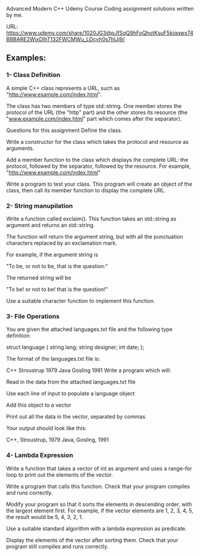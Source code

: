 Advanced Modern C++ Udemy Course Coding assignment solutions written by me.

URL: https://www.udemy.com/share/1020JG3@pJfSqQ9hFoQhotKsuF5kiqqwx74BBBARE2WixDIhT132FWCMWu_LDcyh0s7hlJj9/

## Examples:

### 1- Class Definition

A simple C++ class represents a URL, such as "http://www.example.com/index.html".

The class has two members of type std::string. One member stores the protocol of the URL (the "http" part) and the other stores its resource (the "www.example.com/index.html" part which comes after the separator).

Questions for this assignment
Define the class.

Write a constructor for the class which takes the protocol and resource as arguments.

Add a member function to the class which displays the complete URL: the protocol, followed by the separator, followed by the resource. For example, "http://www.example.com/index.html"

Write a program to test your class. This program will create an object of the class, then call its member function to display the complete URL.

### 2- String manupilation

Write a function called exclaim(). This function takes an std::string as argument and returns an std::string.

The function will return the argument string, but with all the punctuation characters replaced by an exclamation mark.

For example, if the argument string is

"To be, or not to be, that is the question:"

The returned string will be

"To be! or not to be! that is the question!"

Use a suitable character function to implement this function.

### 3- File Operations

You are given the attached languages.txt file and the following type definition:

struct language {
string lang;
string designer;
int date;
};

The format of the languages.txt file is:

C++ Stroustrup 1979
Java Gosling 1991
Write a program which will:

Read in the data from the attached languages.txt file

Use each line of input to populate a language object

Add this object to a vector

Print out all the data in the vector, separated by commas

Your output should look like this:

C++, Stroustrup, 1979
Java, Gosling, 1991

### 4- Lambda Expression

Write a function that takes a vector of int as argument and uses a range-for loop to print out the elements of the vector.

Write a program that calls this function. Check that your program compiles and runs correctly.

Modify your program so that it sorts the elements in descending order, with the largest element first. For example, if the vector elements are 1, 2, 3, 4, 5, the result would be 5, 4, 3, 2, 1.

Use a suitable standard algorithm with a lambda expression as predicate.

Display the elements of the vector after sorting them. Check that your program still compiles and runs correctly.
